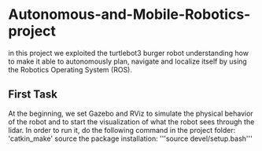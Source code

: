 # Autonomous-and-Mobile-Robotics-project
in this project we exploited the turtlebot3 burger robot understanding how to make it able to autonomously plan, navigate 
and localize itself by using the Robotics Operating System (ROS).
## First Task
At the beginning, we set Gazebo and RViz to simulate the physical behavior of the robot and to start the visualization of 
what the robot sees through the lidar.
In order to run it, do the following command in the project folder:
'catkin_make'
source the package installation:
'''source devel/setup.bash'''
